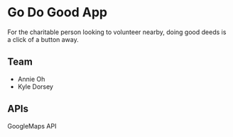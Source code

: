# Go Do Good App
For the charitable person looking to volunteer nearby, doing good deeds is a click of a button away.

## Team
* Annie Oh
* Kyle Dorsey

## APIs
GoogleMaps API

